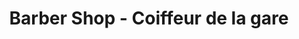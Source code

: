 ---
title: "Barber Shop - Coiffeur de la gare"
url: /poissy/barber-shop-coiffeur-de-la-gare/
shop: Friseur
---
